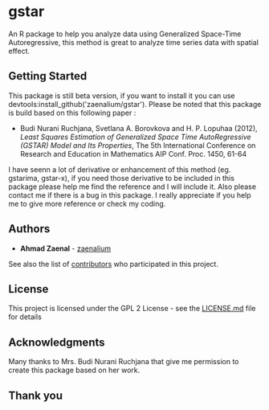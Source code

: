 # gstar

An R package to help you analyze data using Generalized Space-Time Autoregressive, this method is great to analyze time series data with spatial effect.

## Getting Started
This package is still beta version, if you want to install it you can use devtools:install_github('zaenalium/gstar').
Please be noted that this package is build based on this following paper :

* Budi Nurani Ruchjana, Svetlana A. Borovkova and H. P. Lopuhaa (2012), *Least Squares Estimation of Generalized Space Time AutoRegressive (GSTAR) Model and Its Properties*, The 5th International Conference on Research and Education in Mathematics AIP Conf. Proc. 1450, 61-64

I have seenn a lot of derivative or enhancement of this method (eg. gstarima, gstar-x), if you need those derivative to be included in this package please help me find the reference and I will include it.
Also please contact me if there is a bug in this package. I really appreciate if you help me to give more reference or check my coding. 


## Authors

* **Ahmad Zaenal** - [zaenalium](https://github.com/zaenalium)

See also the list of [contributors](https://github.com/your/project/contributors) who participated in this project.

## License

This project is licensed under the GPL 2 License - see the [LICENSE.md](LICENSE.md) file for details

## Acknowledgments

Many thanks to Mrs. Budi Nurani Ruchjana that give me permission to create this package based on her work.

## Thank you

